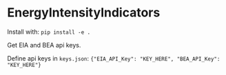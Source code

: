 # EnergyIntensityIndicators

Install with:
`pip install -e .`

Get EIA and BEA api keys.

Define api keys in `keys.json`:
`{"EIA_API_Key": "KEY_HERE", "BEA_API_Key": "KEY_HERE"}`